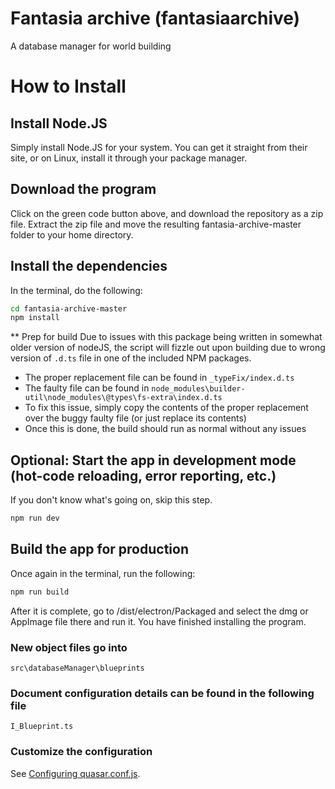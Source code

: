 # Fantasia archive (fantasiaarchive)

A database manager for world building

# How to Install

## Install Node.JS

Simply install Node.JS for your system. You can get it straight from their site, or on Linux, install it through your package manager.

## Download the program

Click on the green code button above, and download the repository as a zip file. Extract the zip file and move the resulting fantasia-archive-master folder to your home directory.

## Install the dependencies

In the terminal, do the following:

```bash
cd fantasia-archive-master
npm install
```

** Prep for build
Due to issues with this package being written in somewhat older version of nodeJS, the script will fizzle out upon building due to wrong version of `.d.ts` file in one of the included NPM packages.
  - The proper replacement file can be found in `_typeFix/index.d.ts`
  - The faulty file can be found in `node_modules\builder-util\node_modules\@types\fs-extra\index.d.ts`
  - To fix this issue, simply copy the contents of the proper replacement over the buggy faulty file (or just replace its contents)
  - Once this is done, the build should run as normal without any issues

## Optional: Start the app in development mode (hot-code reloading, error reporting, etc.)

If you don't know what's going on, skip this step.
```bash
npm run dev
```

## Build the app for production

Once again in the terminal, run the following:

```bash
npm run build
```

After it is complete, go to /dist/electron/Packaged and select the dmg or AppImage file there and run it. You have finished installing the program.

### New object files go into

```
src\databaseManager\blueprints
```

### Document configuration details can be found in the following file

```
I_Blueprint.ts
```

### Customize the configuration

See [Configuring quasar.conf.js](https://quasar.dev/quasar-cli/quasar-conf-js).
